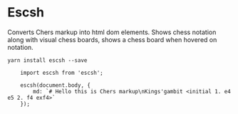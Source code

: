 # Escsh

Converts Chers markup into html dom elements.
Shows chess notation along with visual chess boards, shows a chess board when hovered on notation.

`yarn install escsh --save`

```
    import escsh from 'escsh';

    escsh(document.body, {
        md: `# Hello this is Chers markup\nKings'gambit <initial 1. e4 e5 2. f4 exf4>`
    });
```
